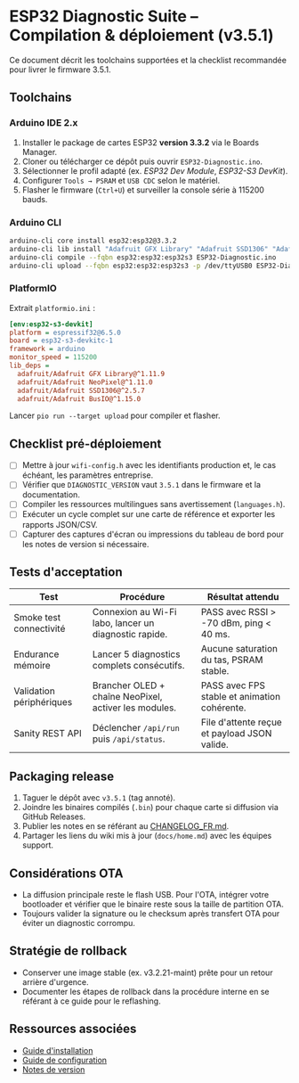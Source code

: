 # ESP32 Diagnostic Suite – Compilation & déploiement (v3.5.1)

Ce document décrit les toolchains supportées et la checklist recommandée pour livrer le firmware 3.5.1.

## Toolchains
### Arduino IDE 2.x
1. Installer le package de cartes ESP32 **version 3.3.2** via le Boards Manager.
2. Cloner ou télécharger ce dépôt puis ouvrir `ESP32-Diagnostic.ino`.
3. Sélectionner le profil adapté (ex. *ESP32 Dev Module*, *ESP32-S3 DevKit*).
4. Configurer `Tools → PSRAM` et `USB CDC` selon le matériel.
5. Flasher le firmware (`Ctrl+U`) et surveiller la console série à 115200 bauds.

### Arduino CLI
```bash
arduino-cli core install esp32:esp32@3.3.2
arduino-cli lib install "Adafruit GFX Library" "Adafruit SSD1306" "Adafruit NeoPixel" "Adafruit BusIO"
arduino-cli compile --fqbn esp32:esp32:esp32s3 ESP32-Diagnostic.ino
arduino-cli upload --fqbn esp32:esp32:esp32s3 -p /dev/ttyUSB0 ESP32-Diagnostic.ino
```

### PlatformIO
Extrait `platformio.ini` :
```ini
[env:esp32-s3-devkit]
platform = espressif32@6.5.0
board = esp32-s3-devkitc-1
framework = arduino
monitor_speed = 115200
lib_deps =
  adafruit/Adafruit GFX Library@^1.11.9
  adafruit/Adafruit NeoPixel@^1.11.0
  adafruit/Adafruit SSD1306@^2.5.7
  adafruit/Adafruit BusIO@^1.15.0
```
Lancer `pio run --target upload` pour compiler et flasher.

## Checklist pré-déploiement
- [ ] Mettre à jour `wifi-config.h` avec les identifiants production et, le cas échéant, les paramètres entreprise.
- [ ] Vérifier que `DIAGNOSTIC_VERSION` vaut `3.5.1` dans le firmware et la documentation.
- [ ] Compiler les ressources multilingues sans avertissement (`languages.h`).
- [ ] Exécuter un cycle complet sur une carte de référence et exporter les rapports JSON/CSV.
- [ ] Capturer des captures d'écran ou impressions du tableau de bord pour les notes de version si nécessaire.

## Tests d'acceptation
| Test | Procédure | Résultat attendu |
|------|-----------|------------------|
| Smoke test connectivité | Connexion au Wi-Fi labo, lancer un diagnostic rapide. | PASS avec RSSI > -70 dBm, ping < 40 ms. |
| Endurance mémoire | Lancer 5 diagnostics complets consécutifs. | Aucune saturation du tas, PSRAM stable. |
| Validation périphériques | Brancher OLED + chaîne NeoPixel, activer les modules. | PASS avec FPS stable et animation cohérente. |
| Sanity REST API | Déclencher `/api/run` puis `/api/status`. | File d'attente reçue et payload JSON valide. |

## Packaging release
1. Taguer le dépôt avec `v3.5.1` (tag annoté).
2. Joindre les binaires compilés (`.bin`) pour chaque carte si diffusion via GitHub Releases.
3. Publier les notes en se référant au [CHANGELOG_FR.md](../CHANGELOG_FR.md).
4. Partager les liens du wiki mis à jour (`docs/home.md`) avec les équipes support.

## Considérations OTA
- La diffusion principale reste le flash USB. Pour l'OTA, intégrer votre bootloader et vérifier que le binaire reste sous la taille
  de partition OTA.
- Toujours valider la signature ou le checksum après transfert OTA pour éviter un diagnostic corrompu.

## Stratégie de rollback
- Conserver une image stable (ex. v3.2.21-maint) prête pour un retour arrière d'urgence.
- Documenter les étapes de rollback dans la procédure interne en se référant à ce guide pour le reflashing.

## Ressources associées
- [Guide d'installation](INSTALL_FR.md)
- [Guide de configuration](CONFIG_FR.md)
- [Notes de version](../CHANGELOG_FR.md)

